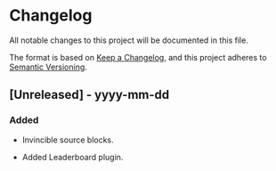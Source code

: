 # Changelog
 
All notable changes to this project will be documented in this file.

The format is based on [Keep a Changelog](http://keepachangelog.com/),
and this project adheres to [Semantic Versioning](http://semver.org/).

## [Unreleased] - yyyy-mm-dd

### Added

- Invincible source blocks.

- Added Leaderboard plugin.

